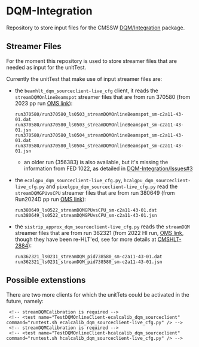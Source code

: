# DQM-Integration

Repository to store input files for the CMSSW [DQM/Integration](https://github.com/cms-sw/cmssw/tree/master/DQM/Integration) package.

## Streamer Files
For the moment this repository is used to store streamer files that are needed as input for the unitTest.

Currently the unitTest that make use of input streamer files are:
* the `beamhlt_dqm_sourceclient-live_cfg` client, it reads the `streamDQMOnlineBeamspot` streamer files that are from run 370580 (from 2023 pp run [OMS link](https://cmsoms.cern.ch/cms/runs/report?cms_run=370580&cms_run_sequence=GLOBAL-RUN)):
   ```
   run370580/run370580_ls0503_streamDQMOnlineBeamspot_sm-c2a11-43-01.dat
   run370580/run370580_ls0503_streamDQMOnlineBeamspot_sm-c2a11-43-01.jsn
   run370580/run370580_ls0504_streamDQMOnlineBeamspot_sm-c2a11-43-01.dat
   run370580/run370580_ls0504_streamDQMOnlineBeamspot_sm-c2a11-43-01.jsn
   ```

   * an older run (356383) is also available, but it's missing the information from FED 1022, as detailed in [DQM-Integration/Issues#3](https://github.com/cms-data/DQM-Integration/issues/3)
* the `ecalgpu_dqm_sourceclient-live_cfg.py`, `hcalgpu_dqm_sourceclient-live_cfg.py` and `pixelgpu_dqm_sourceclient-live_cfg.py` read the `streamDQMGPUvsCPU` streamer files that are from run 380649 (from Run2024D pp run [OMS link](https://cmsoms.cern.ch/cms/runs/report?cms_run=380649&cms_run_sequence=GLOBAL-RUN)):
   ```
   run380649_ls0522_streamDQMGPUvsCPU_sm-c2a11-43-01.dat
   run380649_ls0522_streamDQMGPUvsCPU_sm-c2a11-43-01.jsn
   ```
* the `sistrip_approx_dqm_sourceclient-live_cfg.py` reads the `streamDQM` streamer files that are from run 362321 (from 2022 HI run, [OMS link](https://cmsoms.cern.ch/cms/runs/report?cms_run=362321&cms_run_sequence=GLOBAL-RUN), though they have been re-HLT'ed, see for more details at [CMSHLT-2884](https://its.cern.ch/jira/browse/CMSHLT-2884)):
   ```
   run362321_ls0231_streamDQM_pid738580_sm-c2a11-43-01.dat
   run362321_ls0231_streamDQM_pid738580_sm-c2a11-43-01.jsn
   ```

## Possible extenstions

There are two more clients for which the unitTets could be activated in the future, namely:
```
 <!-- streamDQMCalibration is required -->
 <!-- <test name="TestDQMOnlineClient-ecalcalib_dqm_sourceclient" command="runtest.sh ecalcalib_dqm_sourceclient-live_cfg.py" /> -->
 <!-- streamDQMCalibration is required -->
 <!-- <test name="TestDQMOnlineClient-hcalcalib_dqm_sourceclient" command="runtest.sh hcalcalib_dqm_sourceclient-live_cfg.py" /> -->
```
